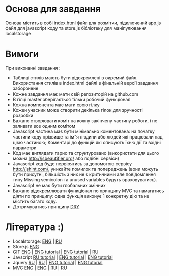 # Основа для завдання
Основа містить в собі index.html файл для розмітки, підключений app.js файл для javascript коду та store.js бібліотеку для маніпулювання localstorage
# Вимоги
При виконанні завдання :
- Таблиці стилів мають бути відокремлені в окремий файл. Використання стилів в index.html файлі в фінальній версії завдання заборонене
- Кожне завдання має мати свій репозиторій на github.com
- В гілці master зберігається тільки робочий функціонал
- Кожна компонента має мати свою гілку
- Кожен учасник може створити декілька гілок для зручності розробки
- Бажано створювати коміт на кожну закінчену частину роботи, і не заливати все одним комітом
- Javascript частина має бути мінімально коментована: на початку частини коду прізвище та ім"я людини або людей які працювали над цією частиною; Коментарі до функцій які описують їхню дії та вхідні параметри
- Код має виглядати гарно та структуровано (використати для цього можна http://jsbeautifier.org/ або подібні сервіси)
- Javascript код буде первірятись за допомогою сервісу http://jshint.com/, уникайте помилок та попереджень (вони можуть бути присутні, більшість з них не є критичними але повідомлення типу Missing semicolon та unused variables будуть враховуватись).
- Javascript не має бути глобальних змінних
- Бажано відокремлювати функціонал по принципу MVC та намагатись діяти по принципу: одна функція виконує 1 конкретну дію та не містить багато коду.
- Дотримуватись принципу [DRY](https://ru.wikipedia.org/wiki/Don%E2%80%99t_repeat_yourself)

# Література :)
- Localstorage: [ENG](http://www.w3schools.com/html/html5_webstorage.asp) | [RU](http://vexell.ru/2011/11/html5-local-storage/)
- Store.js [ENG](https://github.com/marcuswestin/store.js)
- GIT [ENG](https://git-scm.com/book/en/v2) | [ENG tutorial](https://try.github.io/levels/1/challenges/1) | [ENG tutorial](http://githowto.com) | [RU](https://git-scm.com/book/ru/v1/%D0%9E%D1%81%D0%BD%D0%BE%D0%B2%D1%8B-Git)
- Javscript [RU tutorial](https://learn.javascript.ru/) | [ENG tutorial](https://www.codecademy.com/learn/javascript) | [ENG tutorial](http://www.w3schools.com/js/)
- Jquery [RU](http://jqbook.net.ru/jquery/FAQ) | [RU](http://jquery-docs.ru/) | [ENG tutorial](https://www.codeschool.com/courses/try-jquery) | [ENG tutorial](https://www.codecademy.com/learn/jquery)
- MVC [ENG](https://developer.chrome.com/apps/app_frameworks) | [ENG](https://alexatnet.com/articles/model-view-controller-mvc-javascript) | [RU](http://habrahabr.ru/post/181772/) | [RU](http://habrahabr.ru/post/215605/)
